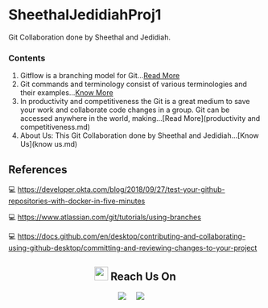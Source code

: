 # SheethalJedidiahProj1
Git Collaboration done by Sheethal and Jedidiah.

### Contents
1. Gitflow is a branching model for Git...[Read More](GitFlow.md)
2. Git commands and terminology consist of various terminologies and their examples...[Know More](Gitcommandsandterminology.md) 
3. In productivity and competitiveness the Git is a great medium to save your work and collaborate code changes in a group. Git can be accessed anywhere in the
   world, making...[Read More](productivity and competitiveness.md)
4. About Us: This Git Collaboration done by Sheethal and Jedidiah...[Know Us](know us.md)


## References
:computer: https://developer.okta.com/blog/2018/09/27/test-your-github-repositories-with-docker-in-five-minutes

:computer: https://www.atlassian.com/git/tutorials/using-branches

:computer: https://docs.github.com/en/desktop/contributing-and-collaborating-using-github-desktop/committing-and-reviewing-changes-to-your-project


<h2  align="center"><img src="https://user-images.githubusercontent.com/5679180/79618120-0daffb80-80be-11ea-819e-d2b0fa904d07.gif" width="27px"> Reach Us On</h2>
<p align="center">
    <a target="_blank"href="https://www.linkedin.com/in/sheethal-mathew-4579a0a5/"><img src="https://img.shields.io/badge/Sheethal linkedin-%230077B5.svg?&style=for-the-badge&logo=linkedin&logoColor=white" /></a>&nbsp;&nbsp;&nbsp;&nbsp;
  <a target="_blank"href="https://www.linkedin.com/in/jedidiahjohn/"><img src="https://img.shields.io/badge/Jedidiah linkedin-%231DA1F2.svg?&style=for-the-badge&logo=linkedin&logoColor=white" /></a>&nbsp;&nbsp;&nbsp;&nbsp;
</p>
